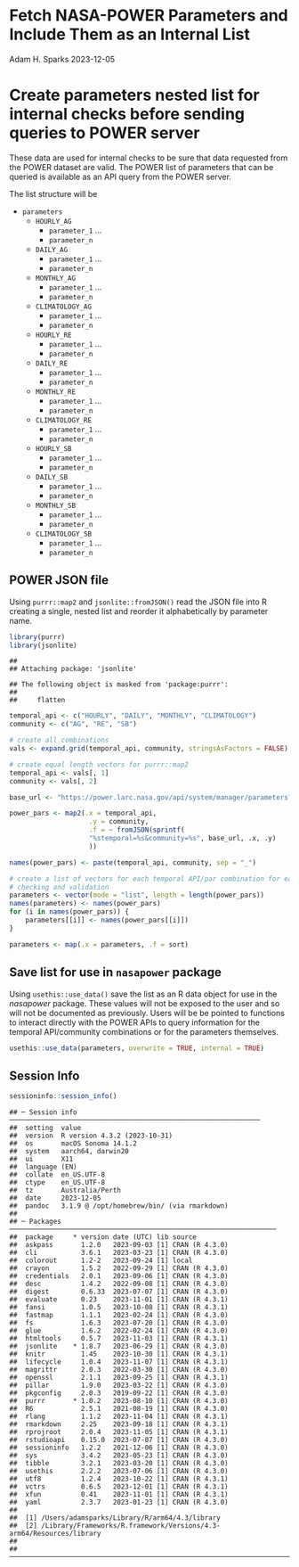 Fetch NASA-POWER Parameters and Include Them as an Internal List
================
Adam H. Sparks
2023-12-05

# Create parameters nested list for internal checks before sending queries to POWER server

These data are used for internal checks to be sure that data requested
from the POWER dataset are valid. The POWER list of parameters that can
be queried is available as an API query from the POWER server.

The list structure will be

- `parameters`
  - `HOURLY_AG`
    - `parameter_1` …
    - `parameter_n`
  - `DAILY_AG`
    - `parameter_1` …
    - `parameter_n`
  - `MONTHLY_AG`
    - `parameter_1` …
    - `parameter_n`
  - `CLIMATOLOGY_AG`
    - `parameter_1` …
    - `parameter_n`
  - `HOURLY_RE`
    - `parameter_1` …
    - `parameter_n`
  - `DAILY_RE`
    - `parameter_1` …
    - `parameter_n`
  - `MONTHLY_RE`
    - `parameter_1` …
    - `parameter_n`
  - `CLIMATOLOGY_RE`
    - `parameter_1` …
    - `parameter_n`
  - `HOURLY_SB`
    - `parameter_1` …
    - `parameter_n`
  - `DAILY_SB`
    - `parameter_1` …
    - `parameter_n`
  - `MONTHLY_SB`
    - `parameter_1` …
    - `parameter_n`
  - `CLIMATOLOGY_SB`
    - `parameter_1` …
    - `parameter_n`

## POWER JSON file

Using `purrr::map2` and `jsonlite::fromJSON()` read the JSON file into R
creating a single, nested list and reorder it alphabetically by
parameter name.

``` r
library(purrr)
library(jsonlite)
```

    ## 
    ## Attaching package: 'jsonlite'

    ## The following object is masked from 'package:purrr':
    ## 
    ##     flatten

``` r
temporal_api <- c("HOURLY", "DAILY", "MONTHLY", "CLIMATOLOGY")
community <- c("AG", "RE", "SB")

# create all combinations
vals <- expand.grid(temporal_api, community, stringsAsFactors = FALSE)

# create equal length vectors for purrr::map2
temporal_api <- vals[, 1]
community <- vals[, 2]

base_url <- "https://power.larc.nasa.gov/api/system/manager/parameters?"

power_pars <- map2(.x = temporal_api,
                    .y = community,
                    .f = ~ fromJSON(sprintf(
                    "%stemporal=%s&community=%s", base_url, .x, .y)
                    ))

names(power_pars) <- paste(temporal_api, community, sep = "_")

# create a list of vectors for each temporal API/par combination for easier
# checking and validation
parameters <- vector(mode = "list", length = length(power_pars))
names(parameters) <- names(power_pars)
for (i in names(power_pars)) {
    parameters[[i]] <- names(power_pars[[i]])
}

parameters <- map(.x = parameters, .f = sort)
```

## Save list for use in `nasapower` package

Using `usethis::use_data()` save the list as an R data object for use in
the *nasapower* package. These values will not be exposed to the user
and so will not be documented as previously. Users will be be pointed to
functions to interact directly with the POWER APIs to query information
for the temporal API/community combinations or for the parameters
themselves.

``` r
usethis::use_data(parameters, overwrite = TRUE, internal = TRUE)
```

## Session Info

``` r
sessioninfo::session_info()
```

    ## ─ Session info ───────────────────────────────────────────────────────────────
    ##  setting  value
    ##  version  R version 4.3.2 (2023-10-31)
    ##  os       macOS Sonoma 14.1.2
    ##  system   aarch64, darwin20
    ##  ui       X11
    ##  language (EN)
    ##  collate  en_US.UTF-8
    ##  ctype    en_US.UTF-8
    ##  tz       Australia/Perth
    ##  date     2023-12-05
    ##  pandoc   3.1.9 @ /opt/homebrew/bin/ (via rmarkdown)
    ## 
    ## ─ Packages ───────────────────────────────────────────────────────────────────
    ##  package     * version date (UTC) lib source
    ##  askpass       1.2.0   2023-09-03 [1] CRAN (R 4.3.0)
    ##  cli           3.6.1   2023-03-23 [1] CRAN (R 4.3.0)
    ##  colorout      1.2-2   2023-09-24 [1] local
    ##  crayon        1.5.2   2022-09-29 [1] CRAN (R 4.3.0)
    ##  credentials   2.0.1   2023-09-06 [1] CRAN (R 4.3.0)
    ##  desc          1.4.2   2022-09-08 [1] CRAN (R 4.3.0)
    ##  digest        0.6.33  2023-07-07 [1] CRAN (R 4.3.0)
    ##  evaluate      0.23    2023-11-01 [1] CRAN (R 4.3.1)
    ##  fansi         1.0.5   2023-10-08 [1] CRAN (R 4.3.1)
    ##  fastmap       1.1.1   2023-02-24 [1] CRAN (R 4.3.0)
    ##  fs            1.6.3   2023-07-20 [1] CRAN (R 4.3.0)
    ##  glue          1.6.2   2022-02-24 [1] CRAN (R 4.3.0)
    ##  htmltools     0.5.7   2023-11-03 [1] CRAN (R 4.3.1)
    ##  jsonlite    * 1.8.7   2023-06-29 [1] CRAN (R 4.3.0)
    ##  knitr         1.45    2023-10-30 [1] CRAN (R 4.3.1)
    ##  lifecycle     1.0.4   2023-11-07 [1] CRAN (R 4.3.1)
    ##  magrittr      2.0.3   2022-03-30 [1] CRAN (R 4.3.0)
    ##  openssl       2.1.1   2023-09-25 [1] CRAN (R 4.3.1)
    ##  pillar        1.9.0   2023-03-22 [1] CRAN (R 4.3.0)
    ##  pkgconfig     2.0.3   2019-09-22 [1] CRAN (R 4.3.0)
    ##  purrr       * 1.0.2   2023-08-10 [1] CRAN (R 4.3.0)
    ##  R6            2.5.1   2021-08-19 [1] CRAN (R 4.3.0)
    ##  rlang         1.1.2   2023-11-04 [1] CRAN (R 4.3.1)
    ##  rmarkdown     2.25    2023-09-18 [1] CRAN (R 4.3.1)
    ##  rprojroot     2.0.4   2023-11-05 [1] CRAN (R 4.3.1)
    ##  rstudioapi    0.15.0  2023-07-07 [1] CRAN (R 4.3.0)
    ##  sessioninfo   1.2.2   2021-12-06 [1] CRAN (R 4.3.0)
    ##  sys           3.4.2   2023-05-23 [1] CRAN (R 4.3.0)
    ##  tibble        3.2.1   2023-03-20 [1] CRAN (R 4.3.0)
    ##  usethis       2.2.2   2023-07-06 [1] CRAN (R 4.3.0)
    ##  utf8          1.2.4   2023-10-22 [1] CRAN (R 4.3.1)
    ##  vctrs         0.6.5   2023-12-01 [1] CRAN (R 4.3.1)
    ##  xfun          0.41    2023-11-01 [1] CRAN (R 4.3.1)
    ##  yaml          2.3.7   2023-01-23 [1] CRAN (R 4.3.0)
    ## 
    ##  [1] /Users/adamsparks/Library/R/arm64/4.3/library
    ##  [2] /Library/Frameworks/R.framework/Versions/4.3-arm64/Resources/library
    ## 
    ## ──────────────────────────────────────────────────────────────────────────────
